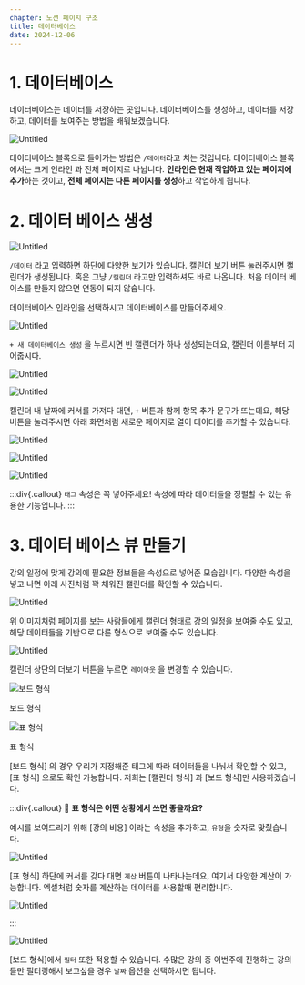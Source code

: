 ```yaml
---
chapter: 노션 페이지 구조
title: 데이터베이스
date: 2024-12-06
---
```


# 1. 데이터베이스

데이터베이스는 데이터를 저장하는 곳입니다. 데이터베이스를 생성하고, 데이터를 저장하고, 데이터를 보여주는 방법을 배워보겠습니다.

![Untitled](/images/essentials-notion/2_5_Untitled.png)

데이터베이스 블록으로 들어가는 방법은 `/데이터`라고 치는 것입니다. 데이터베이스 블록에서는 크게 인라인 과 전체 페이지로 나뉩니다. **인라인은 현재 작업하고 있는 페이지에 추가**하는 것이고, **전체 페이지는 다른 페이지를 생성**하고 작업하게 됩니다.

# 2. 데이터 베이스 생성

![Untitled](/images/essentials-notion/2_5_Untitled%201.png)

`/데이터` 라고 입력하면 하단에 다양한 보기가 있습니다. 캘린더 보기 버튼 눌러주시면 캘린더가 생성됩니다. 혹은 그냥 `/캘린더` 라고만 입력하셔도 바로 나옵니다. 처음 데이터 베이스를 만들지 않으면 연동이 되지 않습니다.

데이터베이스 인라인을 선택하시고 데이터베이스를 만들어주세요.

![Untitled](/images/essentials-notion/2_5_Untitled%202.png)

`+ 새 데이터베이스 생성` 을 누르시면 빈 캘린더가 하나 생성되는데요, 캘린더 이름부터 지어줍시다.

![Untitled](/images/essentials-notion/2_5_Untitled%203.png)

![Untitled](/images/essentials-notion/2_5_Untitled%204.png)

캘린더 내 날짜에 커서를 가져다 대면, `+` 버튼과 함께 항목 추가 문구가 뜨는데요, 해당 버튼을 눌러주시면 아래 화면처럼 새로운 페이지로 열어 데이터를 추가할 수 있습니다. 

![Untitled](/images/essentials-notion/2_5_Untitled%205.png)

![Untitled](/images/essentials-notion/2_5_Untitled%206.png)

![Untitled](/images/essentials-notion/2_5_Untitled%207.png)

:::div{.callout}
`태그` 속성은 꼭 넣어주세요! 속성에 따라 데이터들을 정렬할 수 있는 유용한 기능입니다.
:::

# 3. 데이터 베이스 뷰 만들기

강의 일정에 맞게 강의에 필요한 정보들을 속성으로 넣어준 모습입니다. 다양한 속성을 넣고 나면 아래 사진처럼 꽉 채워진 캘린더를 확인할 수 있습니다. 

![Untitled](/images/essentials-notion/2_5_Untitled%208.png)

위 이미지처럼 페이지를 보는 사람들에게 캘린더 형태로 강의 일정을 보여줄 수도 있고, 
해당 데이터들을 기반으로 다른 형식으로 보여줄 수도 있습니다.

![Untitled](/images/essentials-notion/2_5_Untitled%209.png)

캘린더 상단의 더보기 버튼을 누르면 `레이아웃` 을 변경할 수 있습니다.

![보드 형식](/images/essentials-notion/2_5_Untitled%2010.png)

보드 형식

![표 형식](/images/essentials-notion/2_5_Untitled%2011.png)

표 형식

[보드 형식] 의 경우 우리가 지정해준 태그에 따라 데이터들을 나눠서 확인할 수 있고, [표 형식] 으로도 확인 가능합니다. 저희는 [캘린더 형식] 과 [보드 형식]만 사용하겠습니다.

:::div{.callout}
🚨 **표 형식은 어떤 상황에서 쓰면 좋을까요?**

예시를 보여드리기 위해 [강의 비용] 이라는 속성을 추가하고, `유형`을 숫자로 맞췄습니다.

![Untitled](/images/essentials-notion/2_5_Untitled%2012.png)

[표 형식] 하단에 커서를 갖다 대면 `계산` 버튼이 나타나는데요, 여기서 다양한 계산이 가능합니다. 엑셀처럼 숫자를 계산하는 데이터를 사용할때 편리합니다. 

![Untitled](/images/essentials-notion/2_5_Untitled%2013.png)

:::

![Untitled](/images/essentials-notion/2_5_Untitled%2014.png)

[보드 형식]에서 `필터` 또한 적용할 수 있습니다. 수많은 강의 중 이번주에 진행하는 강의들만 필터링해서 보고싶을 경우 `날짜` 옵션을 선택하시면 됩니다.